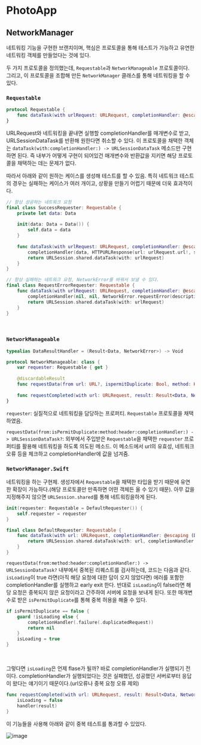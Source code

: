 # PhotoApp

## NetworkManager

네트워킹 기능을 구현한 브랜치이며, 핵심은 프로토콜을 통해 테스트가 가능하고 유연한 네트워킹 객체를 만들었다는 것에 있다.

두 가지 프로토콜을 정의했는데, `Requestable`과 `NetworkManageable` 프로토콜이다. 그리고, 이 프로토콜을 조합해 만든 `NetworkManager` 클래스를 통해 네트워킹을 할 수 있다.

###  `Requestable`

``` swift
protocol Requestable {
    func dataTask(with urlRequest: URLRequest, completionHandler: @escaping (Data?, URLResponse?, Error?) -> Void) -> URLSessionDataTask
}
```

URLRequest와 네트워킹을 끝내면 실행할 completionHandler를 매개변수로 받고, URLSessionDataTask를 반환해 원한다면 취소할 수 있다. 이 프로토콜을 채택한 객체는 `dataTask(with:completionHandler:) -> URLSessionDataTask` 메소드만 구현하면 된다. 즉 내부가 어떻게 구현이 되어있건 매개변수와 반환값을 지키면 해당 프로토콜을 채택하는 데는 문제가 없다. 

따라서 아래와 같이 원하는 케이스를 생성해 테스트를 할 수 있음. 특히 네트워크 테스트의 경우는 실패하는 케이스가 여러 개이고, 상황을 만들기 어렵기 때문에 더욱 효과적이다.

``` swift
// 항상 성공하는 네트워크 요청
final class SuccessRequester: Requestable {
    private let data: Data
    
    init(data: Data = Data()) {
        self.data = data
    }
    
    func dataTask(with urlRequest: URLRequest, completionHandler: @escaping (Data?, URLResponse?, Error?) -> Void) -> URLSessionDataTask {
        completionHandler(data, HTTPURLResponse(url: urlRequest.url!, statusCode: 200, httpVersion: nil, headerFields: nil), nil)
        return URLSession.shared.dataTask(with: urlRequest)
    }
}

// 항상 실패하는 네트워크 요청, NetworkError를 바꿔서 보낼 수 있다.
final class RequestErrorRequester: Requestable {
    func dataTask(with urlRequest: URLRequest, completionHandler: @escaping (Data?, URLResponse?, Error?) -> Void) -> URLSessionDataTask {
        completionHandler(nil, nil, NetworkError.requestError(description: "error"))
        return URLSession.shared.dataTask(with: urlRequest)
    }
}
```

<br>

###  `NetworkManageable`

``` swift
typealias DataResultHandler = (Result<Data, NetworkError>) -> Void

protocol NetworkManageable: class {
    var requester: Requestable { get }
    
    @discardableResult
    func requestData(from url: URL?, ispermitDuplicate: Bool, method: HTTPMethod, header: [HTTPHeader]?, completionHandler: @escaping DataResultHandler) -> URLSessionDataTask?
    
    func requestCompleted(with url: URLRequest, result: Result<Data, NetworkError>, handler: @escaping DataResultHandler)
}

```

`requester`: 실질적으로 네트워킹을 담당하는 프로퍼티. `Requestable` 프로토콜을 채택하였음.

`requestData(from:isPermitDuplicate:method:header:completionHandler:) -> URLSessionDataTask?`: 외부에서 주입받은 `Requestable`을 채택한 `requester` 프로퍼티를 활용해 네트워킹을 하도록 의도된 메소드. 이 메소드에서 url의 유효성, 네트워크 오류 등을 체크하고 completionHandler에 값을 넘겨줌. 



### `NetworkManager.Swift` 

네트워킹을 하는 구현체. 생성자에서 `Requestable`을 채택한 타입을 받기 때문에 유연한 확장이 가능하다.(해당 프로토콜만 만족하면 어떤 객체든 올 수 있기 때문). 아무 값을 지정해주지 않으면 `URLSession.shared`를 통해 네트워킹을하게 된다.

``` swift
init(requester: Requestable = DefaultRequester()) {
    self.requester = requester
}

final class DefaultRequester: Requestable {
    func dataTask(with url: URLRequest, completionHandler: @escaping (Data?, URLResponse?, Error?) -> Void) -> URLSessionDataTask {
        return URLSession.shared.dataTask(with: url, completionHandler: completionHandler)
    }
}
```



`requestData(from:method:header:completionHandler:) -> URLSessionDataTask?` 내부에서 중복된 리퀘스트를 검사하는데, 코드는 다음과 같다. `isLoading`이 true 라면(아직 해당 요청에 대한 답이 오지 않았다면) 에러를 포함한 completionHandler를 실행하고 early exit 한다. 반대로 `isLoading`이 false라면 해당 요청은 중복되지 않은 요청이라고 간주하여 서버에 요청을 보내게 된다. 또한 매개변수로 받은 `isPermitDuplicate`를 통해 중복 허용을 해줄 수 있다.

``` swift
if isPermitDuplicate == false {
    guard !isLoading else {
        completionHandler(.failure(.duplicatedRequest))
        return nil
    }
    isLoading = true
}
```

<br>

그렇다면 `isLoading`은 언제 flase가 될까? 바로 completionHandler가 실행되기 전이다. completionHandler가 실행되었다는 것은 실패했던, 성공했던 서버로부터 응답이 왔다는 얘기이기 때문이다.(url오류나 중복 요청 오류 제외)

``` swift
func requestCompleted(with url: URLRequest, result: Result<Data, NetworkError>, handler: @escaping DataResultHandler) {
    isLoading = false
    handler(result)
}
```



이 기능들을 사용해 아래와 같이 중복 테스트를 통과할 수 있었다.

![image](https://user-images.githubusercontent.com/37682858/104487439-71952f80-5610-11eb-9bea-e833826336da.png)
